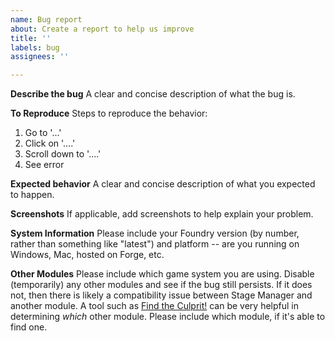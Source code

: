 ```yaml
---
name: Bug report
about: Create a report to help us improve
title: ''
labels: bug
assignees: ''

---
```


**Describe the bug**
A clear and concise description of what the bug is.

**To Reproduce**
Steps to reproduce the behavior:
1. Go to '...'
2. Click on '....'
3. Scroll down to '....'
4. See error

**Expected behavior**
A clear and concise description of what you expected to happen.

**Screenshots**
If applicable, add screenshots to help explain your problem.

**System Information**
Please include your Foundry version (by number, rather than something like "latest") and platform -- are you running on Windows, Mac, hosted on Forge, etc.

**Other Modules**
Please include which game system you are using.
Disable (temporarily) any other modules and see if the bug still persists.
If it does not, then there is likely a compatibility issue between Stage Manager and another module.  A tool such as [Find the Culprit!](https://foundryvtt.com/packages/find-the-culprit/) can be very helpful in determining *which* other module.  Please include which module, if it's able to find one.
